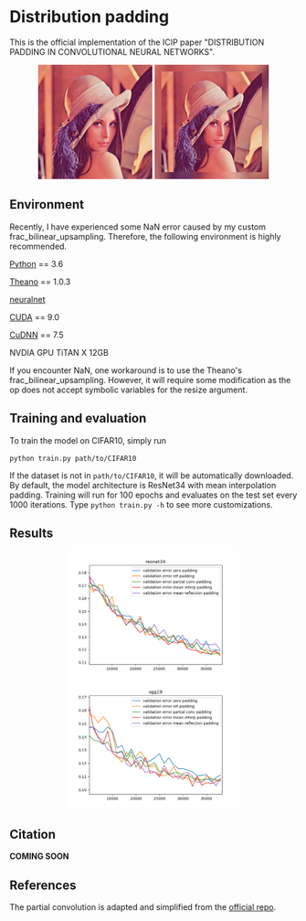 # Distribution padding

This is the official implementation of the ICIP paper "DISTRIBUTION PADDING IN CONVOLUTIONAL NEURAL NETWORKS".

 <p align='center'>
  <img src='imgs/lena_small.png' width="200px">
  <img src='imgs/lena_dist_padded.jpg' width="200px">
</p>

## Environment

Recently, I have experienced some NaN error caused by my custom frac_bilinear_upsampling. 
Therefore, the following environment is highly recommended.

[Python](https://www.python.org/) == 3.6

[Theano](http://deeplearning.net/software/theano/) == 1.0.3

[neuralnet](https://github.com/justanhduc/neuralnet)

[CUDA](https://developer.nvidia.com/cuda-zone) == 9.0

[CuDNN](https://developer.nvidia.com/cudnn) == 7.5

NVDIA GPU TiTAN X 12GB

If you encounter NaN, one workaround is to use the Theano's frac_bilinear_upsampling.
However, it will require some modification as the op does not accept symbolic variables for the resize argument.

## Training and evaluation

 To train the model on CIFAR10, simply run
 
 ```
 python train.py path/to/CIFAR10
 ```
 
 If the dataset is not in ```path/to/CIFAR10```, it will be automatically downloaded.
 By default, the model architecture is ResNet34 with mean interpolation padding. 
 Training will run for 100 epochs and evaluates on the test set every 1000 iterations.
 Type ```python train.py -h``` to see more customizations.
 
 ## Results
 
 <p align='center'>
  <img src='imgs/resnet_errors_magnified.png' width="300px">
  <img src='imgs/vgg_errors_magnified.png' width="300px">
</p>
 
 ## Citation
 
 __COMING SOON__
 
 ## References
 
 The partial convolution is adapted and simplified from the [official repo](https://github.com/NVIDIA/partialconv).
